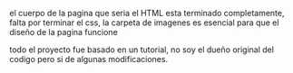 el cuerpo de la pagina que seria el HTML esta terminado completamente,
falta por terminar el css,
la carpeta de imagenes es esencial para que el diseño de la pagina funcione

todo el proyecto fue basado en un tutorial, no soy el dueño original del codigo pero si de algunas modificaciones.
